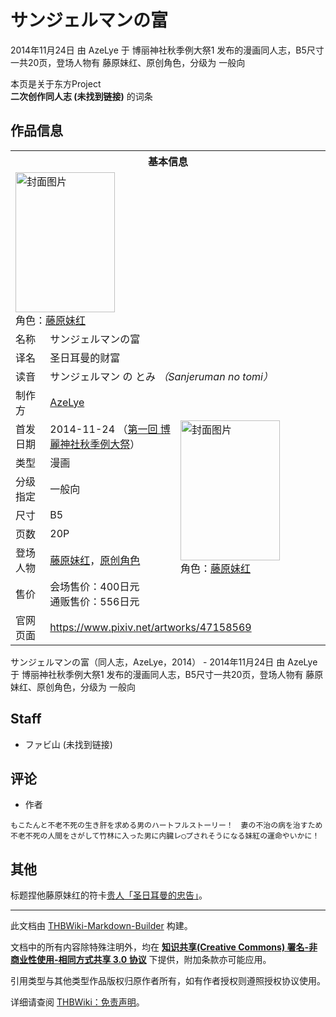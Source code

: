 # サンジェルマンの富

<!-- source html: G:\repos\THBWiki-Markdown-Builder\THBWikiMarkdown\Temp\main\c\c1\ns0%3A%E3%82%B5%E3%83%B3%E3%82%B8%E3%82%A7%E3%83%AB%E3%83%9E%E3%83%B3%E3%81%AE%E5%AF%8C.html -->

2014年11月24日 由 AzeLye 于 博丽神社秋季例大祭1 发布的漫画同人志，B5尺寸一共20页，登场人物有 藤原妹红、原创角色，分级为 一般向

本页是关于东方Project  
 **二次创作同人志 (未找到链接)** 的词条

## 作品信息

<table><tbody><tr><th colspan="3">基本信息</th></tr><tr><td class="cover-artwork-mobile" colspan="2"><a href="./文件-サンジェルマンの富封面.jpg.md" class="image" title="封面图片"><img alt="封面图片" src="https://upload.thwiki.cc/thumb/3/35/%E3%82%B5%E3%83%B3%E3%82%B8%E3%82%A7%E3%83%AB%E3%83%9E%E3%83%B3%E3%81%AE%E5%AF%8C%E5%B0%81%E9%9D%A2.jpg/159px-%E3%82%B5%E3%83%B3%E3%82%B8%E3%82%A7%E3%83%AB%E3%83%9E%E3%83%B3%E3%81%AE%E5%AF%8C%E5%B0%81%E9%9D%A2.jpg" decoding="async" loading="lazy" width="159" height="224" srcset="https://upload.thwiki.cc/thumb/3/35/%E3%82%B5%E3%83%B3%E3%82%B8%E3%82%A7%E3%83%AB%E3%83%9E%E3%83%B3%E3%81%AE%E5%AF%8C%E5%B0%81%E9%9D%A2.jpg/239px-%E3%82%B5%E3%83%B3%E3%82%B8%E3%82%A7%E3%83%AB%E3%83%9E%E3%83%B3%E3%81%AE%E5%AF%8C%E5%B0%81%E9%9D%A2.jpg 1.5x, https://upload.thwiki.cc/thumb/3/35/%E3%82%B5%E3%83%B3%E3%82%B8%E3%82%A7%E3%83%AB%E3%83%9E%E3%83%B3%E3%81%AE%E5%AF%8C%E5%B0%81%E9%9D%A2.jpg/319px-%E3%82%B5%E3%83%B3%E3%82%B8%E3%82%A7%E3%83%AB%E3%83%9E%E3%83%B3%E3%81%AE%E5%AF%8C%E5%B0%81%E9%9D%A2.jpg 2x" data-file-width="600" data-file-height="843"></a><div class="cover-char">角色：<a href="./藤原妹红.md" title="藤原妹红">藤原妹红</a></div></td>
</tr><tr><td class="label">名称</td><td colspan="2"> サンジェルマンの富 </td></tr><tr><td class="label">译名</td><td colspan="2"> 圣日耳曼的财富 </td></tr><tr><td class="label">读音</td><td colspan="2"> サンジェルマン の とみ <i>（Sanjeruman no tomi）</i> </td></tr><tr><td class="label">制作方</td><td><a href="./AzeLye.md" title="AzeLye">AzeLye</a></td><td class="cover-artwork" rowspan="8" style="min-width:224px;"><a href="./文件-サンジェルマンの富封面.jpg.md" class="image" title="封面图片"><img alt="封面图片" src="https://upload.thwiki.cc/thumb/3/35/%E3%82%B5%E3%83%B3%E3%82%B8%E3%82%A7%E3%83%AB%E3%83%9E%E3%83%B3%E3%81%AE%E5%AF%8C%E5%B0%81%E9%9D%A2.jpg/159px-%E3%82%B5%E3%83%B3%E3%82%B8%E3%82%A7%E3%83%AB%E3%83%9E%E3%83%B3%E3%81%AE%E5%AF%8C%E5%B0%81%E9%9D%A2.jpg" decoding="async" loading="lazy" width="159" height="224" srcset="https://upload.thwiki.cc/thumb/3/35/%E3%82%B5%E3%83%B3%E3%82%B8%E3%82%A7%E3%83%AB%E3%83%9E%E3%83%B3%E3%81%AE%E5%AF%8C%E5%B0%81%E9%9D%A2.jpg/239px-%E3%82%B5%E3%83%B3%E3%82%B8%E3%82%A7%E3%83%AB%E3%83%9E%E3%83%B3%E3%81%AE%E5%AF%8C%E5%B0%81%E9%9D%A2.jpg 1.5x, https://upload.thwiki.cc/thumb/3/35/%E3%82%B5%E3%83%B3%E3%82%B8%E3%82%A7%E3%83%AB%E3%83%9E%E3%83%B3%E3%81%AE%E5%AF%8C%E5%B0%81%E9%9D%A2.jpg/319px-%E3%82%B5%E3%83%B3%E3%82%B8%E3%82%A7%E3%83%AB%E3%83%9E%E3%83%B3%E3%81%AE%E5%AF%8C%E5%B0%81%E9%9D%A2.jpg 2x" data-file-width="600" data-file-height="843"></a><div class="cover-char">角色：<a href="./藤原妹红.md" title="藤原妹红">藤原妹红</a></div></td>
</tr><tr><td class="label">首发日期</td><td>2014-11-24&#160;（<a href="/展会作品列表?e=%E5%8D%9A%E4%B8%BD%E7%A5%9E%E7%A4%BE%E7%A7%8B%E5%AD%A3%E4%BE%8B%E5%A4%A7%E7%A5%AD%231">第一回 博麗神社秋季例大祭</a>）</td></tr><tr><td class="label">类型</td><td>漫画</td></tr><tr><td class="label">分级指定</td><td>一般向</td></tr><tr><td class="label">尺寸</td><td>B5</td></tr><tr><td class="label">页数</td><td>20P</td></tr><tr><td class="label">登场人物</td><td><a href="./藤原妹红.md" title="藤原妹红">藤原妹红</a>，<a href="/index.php?title=%E5%8E%9F%E5%88%9B%E8%A7%92%E8%89%B2&amp;action=edit&amp;redlink=1" class="new" title="原创角色（页面不存在）">原创角色</a></td></tr><tr><td class="label">售价</td><td>会场售价：400日元<br>通贩售价：556日元</td></tr>
<tr><td class="label">官网页面</td><td colspan="2"><a rel="nofollow" class="external free" href="https://www.pixiv.net/artworks/47158569">https://www.pixiv.net/artworks/47158569</a></td></tr></tbody></table>

サンジェルマンの富（同人志，AzeLye，2014） - 2014年11月24日 由 AzeLye 于 博丽神社秋季例大祭1 发布的漫画同人志，B5尺寸一共20页，登场人物有 藤原妹红、原创角色，分级为 一般向

## Staff
- ファビ山 (未找到链接)


## 评论
- 作者

```
もこたんと不老不死の生き肝を求める男のハートフルストーリー！　妻の不治の病を治すため不老不死の人間をさがして竹林に入った男に内臓レ◯プされそうになる妹紅の運命やいかに！
```


## 其他
  
标题捏他藤原妹红的符卡[贵人「圣日耳曼的忠告」](./贵人「圣日耳曼的忠告」.md)。
  
  
  

  





---

此文档由 [THBWiki-Markdown-Builder](https://github.com/Delsin-Yu/THBWiki-Markdown-Builder) 构建。

文档中的所有内容除特殊注明外，均在 [**知识共享(Creative Commons) 署名-非商业性使用-相同方式共享 3.0 协议**](https://creativecommons.org/licenses/by-sa/3.0/deed.zh-hans) 下提供，附加条款亦可能应用。

引用类型与其他类型作品版权归原作者所有，如有作者授权则遵照授权协议使用。

详细请查阅 [THBWiki：免责声明](https://thbwiki.cc/THBWiki:%E5%85%8D%E8%B4%A3%E5%A3%B0%E6%98%8E)。

